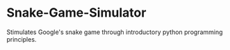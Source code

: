 # Snake-Game-Simulator
Stimulates Google's snake game through introductory python programming principles. 
